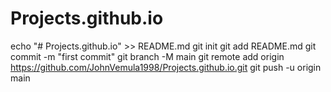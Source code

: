 # Projects.github.io
echo "# Projects.github.io" >> README.md
git init
git add README.md
git commit -m "first commit"
git branch -M main
git remote add origin https://github.com/JohnVemula1998/Projects.github.io.git
git push -u origin main
